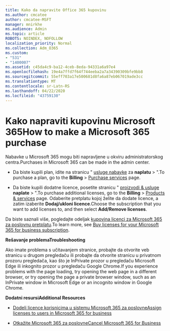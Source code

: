 ```yaml
---
title: Kako da napravite Office 365 kupovinu
ms.author: cmcatee
author: cmcatee-MSFT
manager: mnirkhe
ms.audience: Admin
ms.topic: article
ROBOTS: NOINDEX, NOFOLLOW
localization_priority: Normal
ms.collection: Adm_O365
ms.custom:
- "531"
- "1400007"
ms.assetid: c45da4c9-ba12-4ceb-8eda-94331a6a97e4
ms.openlocfilehash: 19e4a7ffd7f64f744eeba2a7a34390309bfe9bb8
ms.sourcegitcommit: 55eff703a17e500681d8fa6a87eb067019ade3cc
ms.translationtype: MT
ms.contentlocale: sr-Latn-RS
ms.lasthandoff: 04/22/2020
ms.locfileid: "43759130"
---
```

# <a name="how-to-make-a-microsoft-365-purchase"></a><span data-ttu-id="6ff47-102">Kako napraviti kupovinu Microsoft 365</span><span class="sxs-lookup"><span data-stu-id="6ff47-102">How to make a Microsoft 365 purchase</span></span>

<span data-ttu-id="6ff47-103">Nabavke u Microsoft 365 mogu biti napravljene u okviru administratorskog centra.</span><span class="sxs-lookup"><span data-stu-id="6ff47-103">Purchases in Microsoft 365 can be made in the admin center.</span></span>
  
- <span data-ttu-id="6ff47-104">Da biste kupili plan, idite na stranicu " [usluge nabavke](https://go.microsoft.com/fwlink/p/?linkid=868433) za **naplatu** \> ".</span><span class="sxs-lookup"><span data-stu-id="6ff47-104">To purchase a plan, go to the **Billing** \> [Purchase services](https://go.microsoft.com/fwlink/p/?linkid=868433) page.</span></span>

- <span data-ttu-id="6ff47-105">Da biste kupili dodatne licence, posetite stranicu " [proizvodi & usluge](https://go.microsoft.com/fwlink/p/?linkid=842054) **naplate** \> ".</span><span class="sxs-lookup"><span data-stu-id="6ff47-105">To purchase additional licenses, go to the **Billing** \> [Products & services](https://go.microsoft.com/fwlink/p/?linkid=842054) page.</span></span> <span data-ttu-id="6ff47-106">Odaberite pretplatu kojoj želite da dodate licence, a zatim izaberite **Dodaj/ukloni licence**.</span><span class="sxs-lookup"><span data-stu-id="6ff47-106">Choose the subscription that you want to add licenses to, and then select **Add/Remove licenses**.</span></span>
  
<span data-ttu-id="6ff47-107">Da biste saznali više, pogledajte odeljak [kupovina licenci za Microsoft 365 za poslovnu pretplatu](https://docs.microsoft.com/office365/admin/subscriptions-and-billing/buy-licenses).</span><span class="sxs-lookup"><span data-stu-id="6ff47-107">To learn more, see [Buy licenses for your Microsoft 365 for business subscription](https://docs.microsoft.com/office365/admin/subscriptions-and-billing/buy-licenses).</span></span>

<span data-ttu-id="6ff47-108">**Rešavanje problema**</span><span class="sxs-lookup"><span data-stu-id="6ff47-108">**Troubleshooting**</span></span>

<span data-ttu-id="6ff47-109">Ako imate problema s učitavanjem stranice, probajte da otvorite veb stranicu u drugom pregledaču ili probajte da otvorite stranicu u privatnom prozoru pregledača, kao što je InPrivate prozor u pregledaču Microsoft Edge ili inkognito prozor u pregledaču Google Chrome.</span><span class="sxs-lookup"><span data-stu-id="6ff47-109">If you experience problems with the page loading, try opening the web page in a different browser, or try opening the page a private browser window, such as an InPrivate window in Microsoft Edge or an incognito window in Google Chrome.</span></span> 

<span data-ttu-id="6ff47-110">**Dodatni resursi**</span><span class="sxs-lookup"><span data-stu-id="6ff47-110">**Additional Resources**</span></span>
  
- [<span data-ttu-id="6ff47-111">Dodeli licence korisnicima u sistemu Microsoft 365 za poslovne</span><span class="sxs-lookup"><span data-stu-id="6ff47-111">Assign licenses to users in Microsoft 365 for business</span></span>](https://docs.microsoft.com/office365/admin/subscriptions-and-billing/assign-licenses-to-users)

- [<span data-ttu-id="6ff47-112">Otkažite Microsoft 365 za poslovne</span><span class="sxs-lookup"><span data-stu-id="6ff47-112">Cancel Microsoft 365 for Business</span></span>](https://docs.microsoft.com/office365/admin/subscriptions-and-billing/cancel-your-subscription)